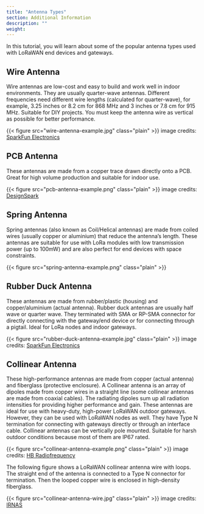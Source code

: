 ```yaml
---
title: "Antenna Types"
section: Additional Information
description: ""
weight:
---
```


In this tutorial, you will learn about some of the popular antenna types used with LoRaWAN end devices and gateways.

## Wire Antenna

Wire antennas are low-cost and easy to build and work well in indoor environments. They are usually quarter-wave antennas. Different frequencies need different wire lengths (calculated for quarter-wave), for example, 3.25 inches or 8.2 cm for 868 MHz and 3 inches or 7.8 cm for 915 MHz. Suitable for DIY projects. You must keep the antenna wire as vertical as possible for better performance.

{{< figure src="wire-antenna-example.jpg" class="plain" >}}
image credits: [SparkFun Electronics](https://learn.sparkfun.com/)

## PCB Antenna

These antennas are made from a copper trace drawn directly onto a PCB. Great for high volume production and suitable for indoor use. 

{{< figure src="pcb-antenna-example.png" class="plain" >}}
image credits: [DesignSpark](https://www.rs-online.com/designspark/things-network-hardware-makes-lorawan-easy)

## Spring Antenna

Spring antennas (also known as Coil/Helical antennas) are made from coiled wires (usually copper or aluminium) that reduce the antenna’s length. These antennas are suitable for use with LoRa modules with low transmission power (up to 100mW) and are also perfect for end devices with space constraints.

{{< figure src="spring-antenna-example.png" class="plain" >}}

## Rubber Duck Antenna

These antennas are made from rubber/plastic (housing) and copper/aluminium (actual antenna). Rubber duck antennas are usually half wave or quarter wave. They terminated with SMA or RP-SMA connector for directly connecting with the gateway/end device or for connecting through a pigtail. Ideal for LoRa nodes and indoor gateways.

{{< figure src="rubber-duck-antenna-example.jpg" class="plain" >}}
image credits: [SparkFun Electronics](https://learn.sparkfun.com/)

## Collinear Antenna

These high-performance antennas are made from copper (actual antenna) and fiberglass (protective enclosure). A Collinear antenna is an array of dipoles made from copper wires in a straight line (some collinear antennas are made from coaxial cables). The radiating dipoles sum up all radiation intensities for providing higher performance and gain. These antennas are ideal for use with heavy-duty, high-power LoRaWAN outdoor gateways. However, they can be used with LoRaWAN nodes as well. They have Type N termination for connecting with gateways directly or through an interface cable. Collinear antennas can be vertically pole mounted. Suitable for harsh outdoor conditions because most of them are IP67 rated.

{{< figure src="collinear-antenna-example.png" class="plain" >}}
image credits: [HB Radiofrequency](https://halberdbastion.com/)

The following figure shows a LoRaWAN collinear antenna wire with loops. The straight end of the antenna is connected to a Type N connector for termination. Then the looped copper wire is enclosed in high-density fiberglass.

{{< figure src="collinear-antenna-wire.jpg" class="plain" >}}
image credits: [IRNAS](https://github.com/IRNAS/ttn-irnas-gw)